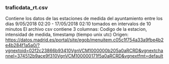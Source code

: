 ### traficdata_rt.csv 
Contiene los datos de las estaciones de medida del ayuntamiento entre los días   9/05/2018 02:20 - 17/05/2018 02:10 tomados en intervalos de 10 minutos
El archivo csv contiene 3 columnas: Codigo de la estacion, intensidad de medida, timestamp (tiempo unix utc)
Origen:
https://datos.madrid.es/portal/site/egob/menuitem.c05c1f754a33a9fbe4b2e4b284f1a5a0/?vgnextoid=02f2c23866b93410VgnVCM1000000b205a0aRCRD&vgnextchannel=374512b9ace9f310VgnVCM100000171f5a0aRCRD&vgnextfmt=default
